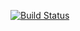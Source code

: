 [![Build Status](http://must-be.org/jenkins/job/consulo-apache-tomcat/badge/icon)](http://must-be.org/jenkins/job/consulo-apache-tomcat/)